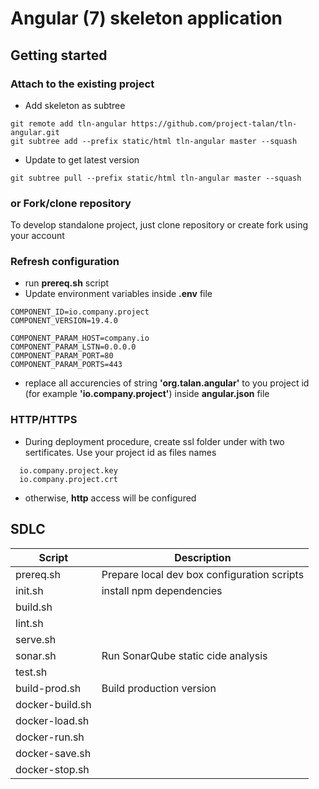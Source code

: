 # Angular (7) skeleton application

## Getting started

### Attach to the existing project

* Add skeleton as subtree
```
git remote add tln-angular https://github.com/project-talan/tln-angular.git
git subtree add --prefix static/html tln-angular master --squash
```
* Update to get latest version
```
git subtree pull --prefix static/html tln-angular master --squash
```

### or Fork/clone repository

To develop standalone project, just clone repository or create fork using your account

### Refresh configuration
* run **prereq.sh** script
* Update environment variables inside **.env** file
```
COMPONENT_ID=io.company.project
COMPONENT_VERSION=19.4.0

COMPONENT_PARAM_HOST=company.io
COMPONENT_PARAM_LSTN=0.0.0.0
COMPONENT_PARAM_PORT=80
COMPONENT_PARAM_PORTS=443
```
* replace all accurencies of string **'org.talan.angular'** to you project id (for example **'io.company.project'**) inside **angular.json** file


### HTTP/HTTPS

* During deployment procedure, create ssl folder under with two sertificates. Use your project id as files names
```
  io.company.project.key
  io.company.project.crt
```
* otherwise, **http** access will be configured


## SDLC


| Script  | Description |
| ------------- | ------------- |
| prereq.sh | Prepare local dev box configuration scripts |
| init.sh | install npm dependencies |
| build.sh |  |
| lint.sh |  |
| serve.sh |  |
| sonar.sh | Run SonarQube static cide analysis |
| test.sh |  |
| build-prod.sh | Build production version |
| docker-build.sh |  |
| docker-load.sh |  |
| docker-run.sh |  |
| docker-save.sh |  |
| docker-stop.sh |  |

